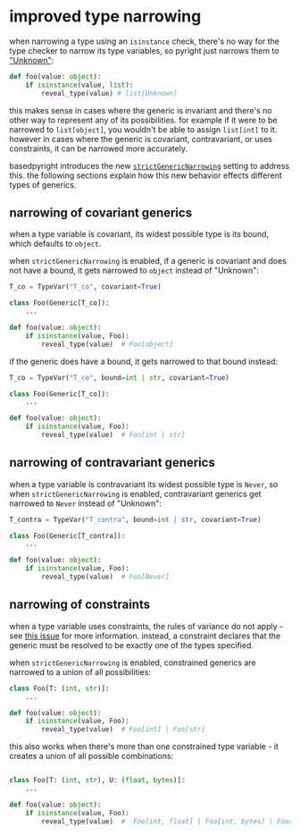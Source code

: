 # improved type narrowing

when narrowing a type using an `isinstance` check, there's no way for the type checker to narrow its type variables, so pyright just narrows them to ["Unknown"](../usage/mypy-comparison.md#unknown-type-and-strict-mode):

```py
def foo(value: object):
    if isinstance(value, list):
        reveal_type(value) # list[Unknown]
```

this makes sense in cases where the generic is invariant and there's no other way to represent any of its possibilities. for example if it were to be narrowed to `list[object]`, you wouldn't be able to assign `list[int]` to it. however in cases where the generic is covariant, contravariant, or uses constraints, it can be narrowed more accurately.

basedpyright introduces the new [`strictGenericNarrowing`](../configuration/config-files.md#strictGenericNarrowing) setting to address this. the following sections explain how this new behavior effects different types of generics.

## narrowing of covariant generics

when a type variable is covariant, its widest possible type is its bound, which defaults to `object`.

when `strictGenericNarrowing` is enabled, if a generic is covariant and does not have a bound, it gets narrowed to `object` instead of "Unknown":

```py
T_co = TypeVar("T_co", covariant=True)

class Foo(Generic[T_co]):
    ...

def foo(value: object):
    if isinstance(value, Foo):
        reveal_type(value)  # Foo[object]
```

if the generic does have a bound, it gets narrowed to that bound instead:

```py
T_co = TypeVar("T_co", bound=int | str, covariant=True)

class Foo(Generic[T_co]):
    ...

def foo(value: object):
    if isinstance(value, Foo):
        reveal_type(value)  # Foo[int | str]
```

## narrowing of contravariant generics

when a type variable is contravariant its widest possible type is `Never`, so when `strictGenericNarrowing` is enabled, contravariant generics get narrowed to `Never` instead of "Unknown":

```py
T_contra = TypeVar("T_contra", bound=int | str, covariant=True)

class Foo(Generic[T_contra]):
    ...

def foo(value: object):
    if isinstance(value, Foo):
        reveal_type(value)  # Foo[Never]
```

## narrowing of constraints

when a type variable uses constraints, the rules of variance do not apply - see [this issue](https://github.com/DetachHead/basedpyright/issues/893) for more information. instead, a constraint declares that the generic must be resolved to be exactly one of the types specified.

when `strictGenericNarrowing` is enabled, constrained generics are narrowed to a union of all possibilities:

```py
class Foo[T: (int, str)]:
    ...

def foo(value: object):
    if isinstance(value, Foo):
        reveal_type(value)  # Foo[int] | Foo[str]
```

this also works when there's more than one constrained type variable - it creates a union of all possible combinations:

```py

class Foo[T: (int, str), U: (float, bytes)]:
    ...

def foo(value: object):
    if isinstance(value, Foo):
        reveal_type(value)  #  Foo[int, float] | Foo[int, bytes] | Foo[str, float] | Foo[str, bytes]
```
